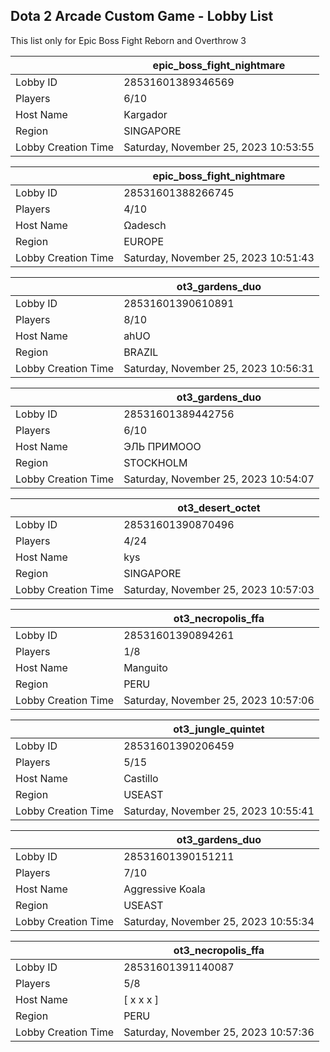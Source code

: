 ## Dota 2 Arcade Custom Game - Lobby List

This list only for Epic Boss Fight Reborn and Overthrow 3

|  | epic_boss_fight_nightmare |
| ------ | ------ |
| Lobby ID | 28531601389346569 |
| Players | 6/10 |
| Host Name | Kargador |
| Region | SINGAPORE |
| Lobby Creation Time | Saturday, November 25, 2023 10:53:55 |


|  | epic_boss_fight_nightmare |
| ------ | ------ |
| Lobby ID | 28531601388266745 |
| Players | 4/10 |
| Host Name | Ωadesch |
| Region | EUROPE |
| Lobby Creation Time | Saturday, November 25, 2023 10:51:43 |


|  | ot3_gardens_duo |
| ------ | ------ |
| Lobby ID | 28531601390610891 |
| Players | 8/10 |
| Host Name | ahUO |
| Region | BRAZIL |
| Lobby Creation Time | Saturday, November 25, 2023 10:56:31 |


|  | ot3_gardens_duo |
| ------ | ------ |
| Lobby ID | 28531601389442756 |
| Players | 6/10 |
| Host Name | ЭЛЬ ПРИМООО |
| Region | STOCKHOLM |
| Lobby Creation Time | Saturday, November 25, 2023 10:54:07 |


|  | ot3_desert_octet |
| ------ | ------ |
| Lobby ID | 28531601390870496 |
| Players | 4/24 |
| Host Name | kys |
| Region | SINGAPORE |
| Lobby Creation Time | Saturday, November 25, 2023 10:57:03 |


|  | ot3_necropolis_ffa |
| ------ | ------ |
| Lobby ID | 28531601390894261 |
| Players | 1/8 |
| Host Name | Manguito |
| Region | PERU |
| Lobby Creation Time | Saturday, November 25, 2023 10:57:06 |


|  | ot3_jungle_quintet |
| ------ | ------ |
| Lobby ID | 28531601390206459 |
| Players | 5/15 |
| Host Name | Castillo |
| Region | USEAST |
| Lobby Creation Time | Saturday, November 25, 2023 10:55:41 |


|  | ot3_gardens_duo |
| ------ | ------ |
| Lobby ID | 28531601390151211 |
| Players | 7/10 |
| Host Name | Aggressive Koala |
| Region | USEAST |
| Lobby Creation Time | Saturday, November 25, 2023 10:55:34 |


|  | ot3_necropolis_ffa |
| ------ | ------ |
| Lobby ID | 28531601391140087 |
| Players | 5/8 |
| Host Name | [ x x x ] |
| Region | PERU |
| Lobby Creation Time | Saturday, November 25, 2023 10:57:36 |


